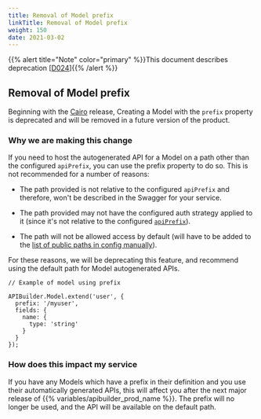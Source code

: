 ```yaml
---
title: Removal of Model prefix
linkTitle: Removal of Model prefix
weight: 150
date: 2021-03-02
---
```


{{% alert title="Note" color="primary" %}}This document describes deprecation \[[D024](/docs/deprecations/#D024)\]{{% /alert %}}

## Removal of Model prefix

Beginning with the [Cairo](/docs/release_notes/standalone_-_11_october_2019/) release, Creating a Model with the `prefix` property is deprecated and will be removed in a future version of the product.

### Why we are making this change

If you need to host the autogenerated API for a Model on a path other than the configured `apiPrefix`, you can use the prefix property to do so. This is not recommended for a number of reasons:

* The path provided is not relative to the configured `apiPrefix` and therefore, won't be described in the Swagger for your service.

* The path provided may not have the configured auth strategy applied to it (since it's not relative to the configured [`apiPrefix`](/docs/developer_guide/project/configuration/project_configuration/#apiprefix)).

* The path will not be allowed access by default (will have to be added to the [list of public paths in config manually](/docs/developer_guide/project/configuration/project_configuration/)).

For these reasons, we will be deprecating this feature, and recommend using the default path for Model autogenerated APIs.

```
// Example of model using prefix

APIBuilder.Model.extend('user', {
  prefix: '/myuser',
  fields: {
    name: {
      type: 'string'
    }
  }
});
```

### How does this impact my service

If you have any Models which have a prefix in their definition and you use their automatically generated APIs, this will affect you after the next major release of {{% variables/apibuilder_prod_name %}}. The prefix will no longer be used, and the API will be available on the default path.
